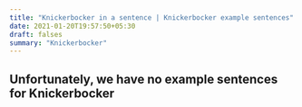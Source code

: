 ```yaml
---
title: "Knickerbocker in a sentence | Knickerbocker example sentences"
date: 2021-01-20T19:57:50+05:30
draft: falses
summary: "Knickerbocker"
---
```

## Unfortunately, we have no example sentences for Knickerbocker                 
